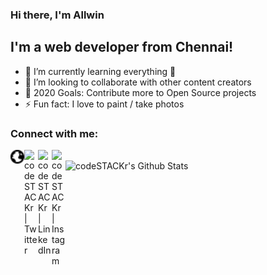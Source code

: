 ### Hi there, I'm Allwin

## I'm a web developer from Chennai!
- 🌱 I’m currently learning everything 🤣
- 👯 I’m looking to collaborate with other content creators
- 🥅 2020 Goals: Contribute more to Open Source projects
- ⚡ Fun fact: I love to paint / take photos

### Connect with me:

[<img align="left" alt="codeSTACKr.com" width="22px" src="https://raw.githubusercontent.com/iconic/open-iconic/master/svg/globe.svg" />][website]
[<img align="left" alt="codeSTACKr | Twitter" width="22px" src="https://cdn.jsdelivr.net/npm/simple-icons@v3/icons/twitter.svg" />][twitter]
[<img align="left" alt="codeSTACKr | LinkedIn" width="22px" src="https://cdn.jsdelivr.net/npm/simple-icons@v3/icons/linkedin.svg" />][linkedin]
[<img align="left" alt="codeSTACKr | Instagram" width="22px" src="https://cdn.jsdelivr.net/npm/simple-icons@v3/icons/instagram.svg" />][instagram]

<br>

<img align="left" alt="codeSTACKr's Github Stats" src="https://github-readme-stats.vercel.app/api?username=Allwin12&show_icons=true&hide_border=true" />

[website]: https://www.pythoncoders.org/
[twitter]: https://twitter.com/codeSTACKr
[instagram]: https://instagram.com/codeSTACKr
[linkedin]: https://www.linkedin.com/in/allwin-raju-18748b156/
